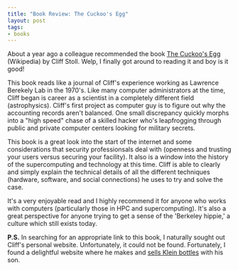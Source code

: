 ```yaml
---
title: "Book Review: The Cuckoo's Egg"
layout: post
tags:
- books
---
```


About a year ago a colleague recommended the book [The Cuckoo's Egg](https://en.m.wikipedia.org/wiki/The_Cuckoo's_Egg) (Wikipedia) by Cliff Stoll.
Welp, I finally got around to reading it and boy is it good!

This book reads like a journal of Cliff's experience working as Lawrence Berekely Lab in the 1970's.
Like many computer administrators at the time, Cliff began is career as a scientist in a completely different field (astrophysics).
Cliff's first project as computer guy is to figure out why the accounting records aren't balanced.
One small discrepancy quickly morphs into a "high speed" chase of a skilled hacker who's leapfrogging through public and private computer centers looking for military secrets.

This book is a great look into the start of the internet and some considerations that security professionsals deal with (openness and trusting your users versus securing your facility). 
It also is a window into the history of the supercomputing and technology at this time.
Cliff is able to clearly and simply explain the technical details of all the different techniques (hardware, software, and social connections) he uses to try and solve the case.

It's a very enjoyable read and I highly recommend it for anyone who works with computers (particularly those in HPC and supercomputing). 
It's also a great perspective for anyone trying to get a sense of the 'Berkeley hippie,' a culture which still exists today.

**P.S.**
In searching for an appropriate link to this book, I naturally sought out Cliff's personal website.
Unfortunately, it could not be found.
Fortunately, I found a delightful website where he makes and [sells Klein bottles](http://kleinbottle.com/index.htm) with his son.